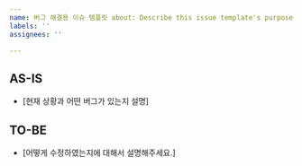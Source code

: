 ```yaml
---
name: 버그 해결용 이슈 템플릿 about: Describe this issue template's purpose here. title: "[BUG] #### 버그 내용"
labels: ''
assignees: ''

---
```


## AS-IS

- [현재 상황과 어떤 버그가 있는지 설명]

## TO-BE

- [어떻게 수정하였는지에 대해서 설명해주세요.]
